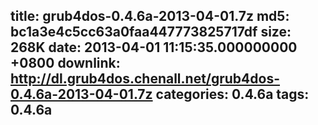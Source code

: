 title: grub4dos-0.4.6a-2013-04-01.7z
md5: bc1a3e4c5cc63a0faa447773825717df
size: 268K
date: 2013-04-01 11:15:35.000000000 +0800
downlink: http://dl.grub4dos.chenall.net/grub4dos-0.4.6a-2013-04-01.7z
categories: 0.4.6a
tags: 0.4.6a
---

